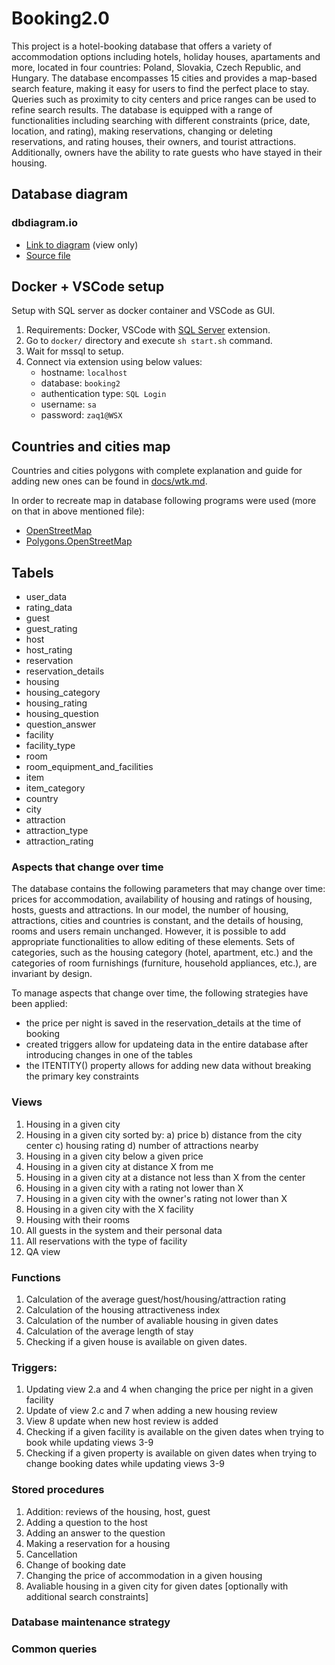 # Booking2.0
This project is a hotel-booking database that offers a variety of accommodation options including hotels, holiday houses, apartaments and more, located in four countries: Poland, Slovakia, Czech Republic, and Hungary. The database encompasses 15 cities and provides a map-based search feature, making it easy for users to find the perfect place to stay. Queries such as proximity to city centers and price ranges can be used to refine search results. The database is equipped with a range of functionalities including searching with different constraints (price, date, location, and rating), making reservations, changing or deleting reservations, and rating houses, their owners, and tourist attractions. Additionally, owners have the ability to rate guests who have stayed in their housing.

## Database diagram

### dbdiagram.io

- [Link to diagram](https://dbdiagram.io/d/63d96b3b296d97641d7d76f9) (view only)
- [Source file](./docs/diagram_src.txt)

## Docker + VSCode setup

Setup with SQL server as docker container and VSCode as GUI.

1. Requirements: Docker, VSCode with [SQL Server](https://marketplace.visualstudio.com/items?itemName=ms-mssql.mssql) extension.
1. Go to `docker/` directory and execute `sh start.sh` command.
1. Wait for mssql to setup.
1. Connect via extension using below values:
   - hostname: `localhost`
   - database: `booking2`
   - authentication type: `SQL Login`
   - username: `sa`
   - password: `zaq1@WSX`

## Countries and cities map

Countries and cities polygons with complete explanation and guide for adding new ones can be found in [docs/wtk.md](./docs/wkt.md).

In order to recreate map in database following programs were used (more on that in above mentioned file):

- [OpenStreetMap](https://www.openstreetmap.org/)
- [Polygons.OpenStreetMap](https://polygons.openstreetmap.fr/)

## Tabels
- user_data
- rating_data
- guest
- guest_rating
- host
- host_rating
- reservation
- reservation_details
- housing
- housing_category
- housing_rating
- housing_question
- question_answer
- facility
- facility_type
- room
- room_equipment_and_facilities
- item
- item_category
- country
- city
- attraction
- attraction_type
- attraction_rating

### Aspects that change over time
The database contains the following parameters that may change over time: prices for accommodation, availability of housing and ratings of housing, hosts, guests and attractions. In our model, the number of housing, attractions, cities and countries is constant, and the details of housing, rooms and users remain unchanged. However, it is possible to add appropriate functionalities to allow editing of these elements. Sets of categories, such as the housing category (hotel, apartment, etc.) and the categories of room furnishings (furniture, household appliances, etc.), are invariant by design.

To manage aspects that change over time, the following strategies have been applied:
- the price per night is saved in the reservation_details at the time of booking
- created triggers allow for updateing data in the entire database after introducing changes in one of the tables
- the ITENTITY() property allows for adding new data without breaking the primary key constraints

### Views
1. Housing in a given city
2. Housing in a given city sorted by:
a) price
b) distance from the city center
c) housing rating
d) number of attractions nearby
4. Housing in a given city below a given price
5. Housing in a given city at distance X from me
6. Housing in a given city at a distance not less than X from the center
7. Housing in a given city with a rating not lower than X
8. Housing in a given city with the owner's rating not lower than X
9. Housing in a given city with the X facility
10. Housing with their rooms
11. All guests in the system and their personal data
12. All reservations with the type of facility
13. QA view

### Functions
1. Calculation of the average guest/host/housing/attraction rating
2. Calculation of the housing attractiveness index
3. Calculation of the number of avaliable housing in given dates
4. Calculation of the average length of stay
5. Checking if a given house is available on given dates.

### Triggers:
1. Updating view 2.a and 4 when changing the price per night in a given facility
2. Update of view 2.c and 7 when adding a new housing review
3. View 8 update when new host review is added
4. Checking if a given facility is available on the given dates when trying to book while updating views 3-9
5. Checking if a given property is available on given dates when trying to change booking dates while updating views 3-9

### Stored procedures
1. Addition: reviews of the housing, host, guest
2. Adding a question to the host
3. Adding an answer to the question
4. Making a reservation for a housing
5. Cancellation
6. Change of booking date
7. Changing the price of accommodation in a given housing
8. Avaliable housing in a given city for given dates [optionally with additional search constraints]

### Database maintenance strategy


### Common queries


